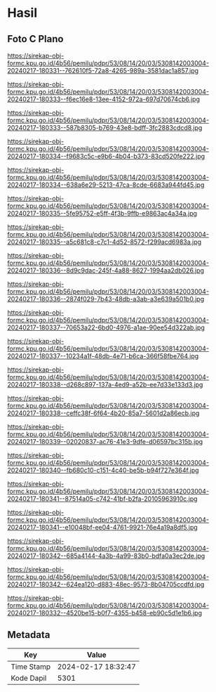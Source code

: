 # Hasil

## Foto C Plano

https://sirekap-obj-formc.kpu.go.id/4b56/pemilu/pdpr/53/08/14/20/03/5308142003004-20240217-180331--762610f5-72a8-4265-989a-3581dac1a857.jpg

https://sirekap-obj-formc.kpu.go.id/4b56/pemilu/pdpr/53/08/14/20/03/5308142003004-20240217-180333--f6ec16e8-13ee-4152-972a-697d70674cb6.jpg

https://sirekap-obj-formc.kpu.go.id/4b56/pemilu/pdpr/53/08/14/20/03/5308142003004-20240217-180333--587b8305-b769-43e8-bdff-3fc2883cdcd8.jpg

https://sirekap-obj-formc.kpu.go.id/4b56/pemilu/pdpr/53/08/14/20/03/5308142003004-20240217-180334--f9683c5c-e9b6-4b04-b373-83cd520fe222.jpg

https://sirekap-obj-formc.kpu.go.id/4b56/pemilu/pdpr/53/08/14/20/03/5308142003004-20240217-180334--638a6e29-5213-47ca-8cde-6683a944fd45.jpg

https://sirekap-obj-formc.kpu.go.id/4b56/pemilu/pdpr/53/08/14/20/03/5308142003004-20240217-180335--5fe95752-e5ff-4f3b-9ffb-e9863ac4a34a.jpg

https://sirekap-obj-formc.kpu.go.id/4b56/pemilu/pdpr/53/08/14/20/03/5308142003004-20240217-180335--a5c681c8-c7c1-4d52-8572-f299acd6983a.jpg

https://sirekap-obj-formc.kpu.go.id/4b56/pemilu/pdpr/53/08/14/20/03/5308142003004-20240217-180336--8d9c9dac-245f-4a88-8627-1994aa2db026.jpg

https://sirekap-obj-formc.kpu.go.id/4b56/pemilu/pdpr/53/08/14/20/03/5308142003004-20240217-180336--2874f029-7b43-48db-a3ab-a3e639a501b0.jpg

https://sirekap-obj-formc.kpu.go.id/4b56/pemilu/pdpr/53/08/14/20/03/5308142003004-20240217-180337--70653a22-6bd0-4976-a1ae-90ee54d322ab.jpg

https://sirekap-obj-formc.kpu.go.id/4b56/pemilu/pdpr/53/08/14/20/03/5308142003004-20240217-180337--10234a1f-48db-4e71-b6ca-366f58fbe764.jpg

https://sirekap-obj-formc.kpu.go.id/4b56/pemilu/pdpr/53/08/14/20/03/5308142003004-20240217-180338--d268c897-137a-4ed9-a52b-ee7d33e133d3.jpg

https://sirekap-obj-formc.kpu.go.id/4b56/pemilu/pdpr/53/08/14/20/03/5308142003004-20240217-180338--ceffc38f-6f64-4b20-85a7-5601d2a86ecb.jpg

https://sirekap-obj-formc.kpu.go.id/4b56/pemilu/pdpr/53/08/14/20/03/5308142003004-20240217-180339--02020837-ac76-41e3-9dfe-d06597bc315b.jpg

https://sirekap-obj-formc.kpu.go.id/4b56/pemilu/pdpr/53/08/14/20/03/5308142003004-20240217-180340--fb680c10-c151-4c40-be5b-b94f727e364f.jpg

https://sirekap-obj-formc.kpu.go.id/4b56/pemilu/pdpr/53/08/14/20/03/5308142003004-20240217-180341--87514a05-c742-41bf-b2fa-20105963910c.jpg

https://sirekap-obj-formc.kpu.go.id/4b56/pemilu/pdpr/53/08/14/20/03/5308142003004-20240217-180341--e10048bf-ee04-4761-9921-76e4a19a8df5.jpg

https://sirekap-obj-formc.kpu.go.id/4b56/pemilu/pdpr/53/08/14/20/03/5308142003004-20240217-180342--685a4144-4a3b-4a99-83b0-bdfa0a3ec2de.jpg

https://sirekap-obj-formc.kpu.go.id/4b56/pemilu/pdpr/53/08/14/20/03/5308142003004-20240217-180342--624ea120-d883-48ec-9573-8b04705ccdfd.jpg

https://sirekap-obj-formc.kpu.go.id/4b56/pemilu/pdpr/53/08/14/20/03/5308142003004-20240217-180332--4520be15-b0f7-4355-b458-eb90c5d1e1b6.jpg


## Metadata

| Key        | Value               |
| ---------- | ------------------- |
| Time Stamp | 2024-02-17 18:32:47 |
| Kode Dapil | 5301                |



